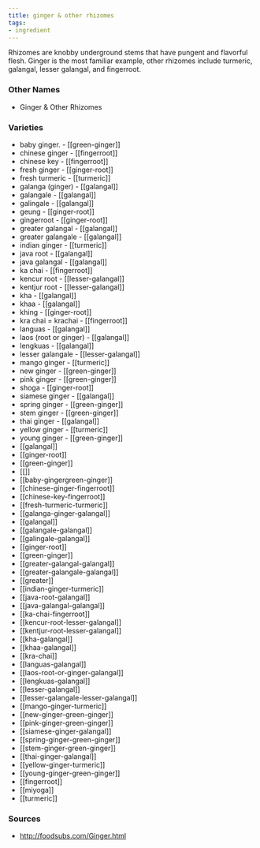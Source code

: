 ```yaml
---
title: ginger & other rhizomes
tags:
- ingredient
---
```

Rhizomes are knobby underground stems that have pungent and flavorful flesh. Ginger is the most familiar example, other rhizomes include turmeric, galangal, lesser galangal, and fingerroot.

### Other Names

* Ginger & Other Rhizomes

### Varieties

* baby ginger. - [[green-ginger]]
* chinese ginger - [[fingerroot]]
* chinese key - [[fingerroot]]
* fresh ginger - [[ginger-root]]
* fresh turmeric - [[turmeric]]
* galanga (ginger) - [[galangal]]
* galangale - [[galangal]]
* galingale - [[galangal]]
* geung - [[ginger-root]]
* gingerroot - [[ginger-root]]
* greater galangal - [[galangal]]
* greater galangale - [[galangal]]
* indian ginger - [[turmeric]]
* java root - [[galangal]]
* java galangal - [[galangal]]
* ka chai - [[fingerroot]]
* kencur root - [[lesser-galangal]]
* kentjur root - [[lesser-galangal]]
* kha - [[galangal]]
* khaa - [[galangal]]
* khing - [[ginger-root]]
* kra chai = krachai - [[fingerroot]]
* languas - [[galangal]]
* laos (root or ginger) - [[galangal]]
* lengkuas - [[galangal]]
* lesser galangale - [[lesser-galangal]]
* mango ginger - [[turmeric]]
* new ginger - [[green-ginger]]
* pink ginger - [[green-ginger]]
* shoga - [[ginger-root]]
* siamese ginger - [[galangal]]
* spring ginger - [[green-ginger]]
* stem ginger - [[green-ginger]]
* thai ginger - [[galangal]]
* yellow ginger - [[turmeric]]
* young ginger - [[green-ginger]]
* [[galangal]]
* [[ginger-root]]
* [[green-ginger]]
* [[]]
* [[baby-gingergreen-ginger]]
* [[chinese-ginger-fingerroot]]
* [[chinese-key-fingerroot]]
* [[fresh-turmeric-turmeric]]
* [[galanga-ginger-galangal]]
* [[galangal]]
* [[galangale-galangal]]
* [[galingale-galangal]]
* [[ginger-root]]
* [[green-ginger]]
* [[greater-galangal-galangal]]
* [[greater-galangale-galangal]]
* [[greater]]
* [[indian-ginger-turmeric]]
* [[java-root-galangal]]
* [[java-galangal-galangal]]
* [[ka-chai-fingerroot]]
* [[kencur-root-lesser-galangal]]
* [[kentjur-root-lesser-galangal]]
* [[kha-galangal]]
* [[khaa-galangal]]
* [[kra-chai]]
* [[languas-galangal]]
* [[laos-root-or-ginger-galangal]]
* [[lengkuas-galangal]]
* [[lesser-galangal]]
* [[lesser-galangale-lesser-galangal]]
* [[mango-ginger-turmeric]]
* [[new-ginger-green-ginger]]
* [[pink-ginger-green-ginger]]
* [[siamese-ginger-galangal]]
* [[spring-ginger-green-ginger]]
* [[stem-ginger-green-ginger]]
* [[thai-ginger-galangal]]
* [[yellow-ginger-turmeric]]
* [[young-ginger-green-ginger]]
* [[fingerroot]]
* [[miyoga]]
* [[turmeric]]

### Sources
* http://foodsubs.com/Ginger.html
